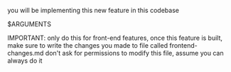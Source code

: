 you will be implementing this new feature in this codebase

$ARGUMENTS

IMPORTANT: only do this for front-end features,
once this feature is built, make sure to write the changes you made to file called frontend-changes.md
don't ask for permissions to modify this file, assume you can always do it